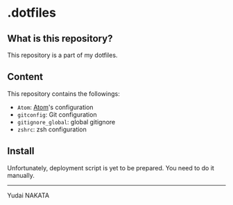 # .dotfiles

## What is this repository?
This repository is a part of my dotfiles.

## Content
This repository contains the followings:

* `Atom`: [Atom](http://atom.io/)'s configuration
* `gitconfig`: Git configuration
* `gitignore_global`: global gitignore
* `zshrc`: zsh configuration

## Install
Unfortunately, deployment script is yet to be prepared. You need to do it manually.

---
Yudai NAKATA
